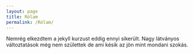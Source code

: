 ```yaml
---
layout: page
title: Rólam
permalink: /Rólam/
---
```

Nemrég elkezdtem a jekyll kurzust eddig ennyi sikerült. Nagy látványos változtatások még nem születtek de ami késik az jön mint mondani szokás.
